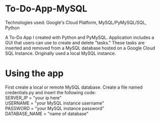 # To-Do-App-MySQL
Technologies used: Google's Cloud Platform, MySQL/PyMySQL/SQL, Python 

A To-Do App I created with Python and PyMySQL. Application includes a GUI that users can use to create and delete "tasks." These tasks are inserted and removed from a MySQL database hosted on a Google Cloud SQL Instance. Originally used a local MySQL instance.

# Using the app
First create a local or remote MySQL database. Create a file named credentials.py and insert the following code:<br>
SERVER_IP = "your ip here"<br>
USERNAME = "your MySQL instance username"<br>
PASSWORD = "your MySQL instance password"<br>
DATABASE_NAME = "name of database"<br>
